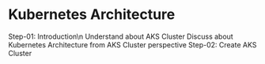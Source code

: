 # Kubernetes Architecture

Step-01: Introduction\n
Understand about AKS Cluster
Discuss about Kubernetes Architecture from AKS Cluster perspective
Step-02: Create AKS Cluster
